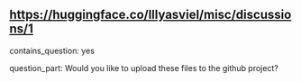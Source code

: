 ## https://huggingface.co/lllyasviel/misc/discussions/1

contains_question: yes

question_part: Would you like to upload these files to the github project?